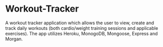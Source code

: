 # Workout-Tracker
A workout tracker application which allows the user to view, create and track daily workouts (both cardio/weight training sessions and applicable exercises). The app utilizes Heroku, MonogoDB, Mongoose, Express and Morgan.
